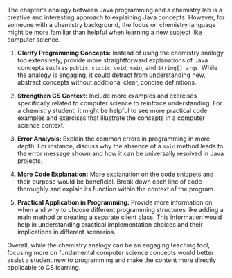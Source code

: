 The chapter's analogy between Java programming and a chemistry lab is a creative and interesting approach to explaining Java concepts. However, for someone with a chemistry background, the focus on chemistry language might be more familiar than helpful when learning a new subject like computer science.

1. **Clarify Programming Concepts:** Instead of using the chemistry analogy too extensively, provide more straightforward explanations of Java concepts such as `public`, `static`, `void`, `main`, and `String[] args`. While the analogy is engaging, it could detract from understanding new, abstract concepts without additional clear, concise definitions.

2. **Strengthen CS Context:** Include more examples and exercises specifically related to computer science to reinforce understanding. For a chemistry student, it might be helpful to see more practical code examples and exercises that illustrate the concepts in a computer science context.

3. **Error Analysis:** Explain the common errors in programming in more depth. For instance, discuss why the absence of a `main` method leads to the error message shown and how it can be universally resolved in Java projects.

4. **More Code Explanation:** More explanation on the code snippets and their purpose would be beneficial. Break down each line of code thoroughly and explain its function within the context of the program.

5. **Practical Application in Programming:** Provide more information on when and why to choose different programming structures like adding a main method or creating a separate client class. This information would help in understanding practical implementation choices and their implications in different scenarios.

Overall, while the chemistry analogy can be an engaging teaching tool, focusing more on fundamental computer science concepts would better assist a student new to programming and make the content more directly applicable to CS learning.